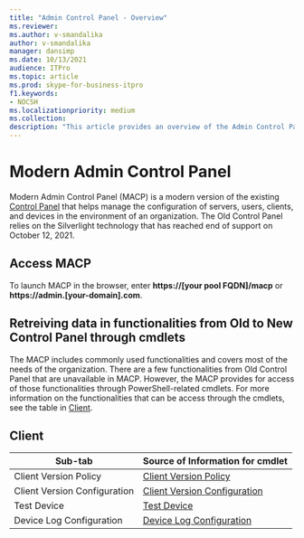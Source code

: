 ```yaml
---
title: "Admin Control Panel - Overview"
ms.reviewer: 
ms.author: v-smandalika
author: v-smandalika
manager: dansimp
ms.date: 10/13/2021
audience: ITPro
ms.topic: article
ms.prod: skype-for-business-itpro
f1.keywords:
- NOCSH
ms.localizationpriority: medium
ms.collection:
description: "This article provides an overview of the Admin Control Panel."
---
```


# Modern Admin Control Panel

Modern Admin Control Panel (MACP) is a modern version of the existing [Control Panel](../SfbServer/management-tools/install-and-open-administrative-tools.md) that helps manage the configuration of servers, users, clients, and devices in the environment of an organization. The Old Control Panel relies on the Silverlight technology that has reached end of support on October 12, 2021.

## Access MACP

To launch MACP in the browser, enter **https://[your pool FQDN]/macp** or **https://admin.[your-domain].com**.

## Retreiving data in functionalities from Old to New Control Panel through cmdlets

The MACP includes commonly used functionalities and covers most of the needs of the organization. There are a few functionalities from Old Control Panel that are unavailable in MACP. However, the MACP provides for access of those functionalities through PowerShell-related cmdlets. For more information on the functionalities that can be access through the cmdlets, see the table in [Client](#client).

## Client

|Sub-tab  |Source of Information for cmdlet  |
|---------|---------|
|Client Version Policy         |    [Client Version Policy](use-powershell-client-tab.md#client-version-policy)     |
|Client Version Configuration      |  [Client Version Configuration](use-powershell-client-tab.md#client-version-configuration)       |
|Test Device     | [Test Device](use-powershell-client-tab.md#test-device)        |
|Device Log Configuration         |    [Device Log Configuration](use-powershell-client-tab.md#device-log-configuration)     |

